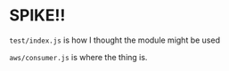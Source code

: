 # SPIKE!!

`test/index.js` is how I thought the module might be used

`aws/consumer.js` is where the thing is.
